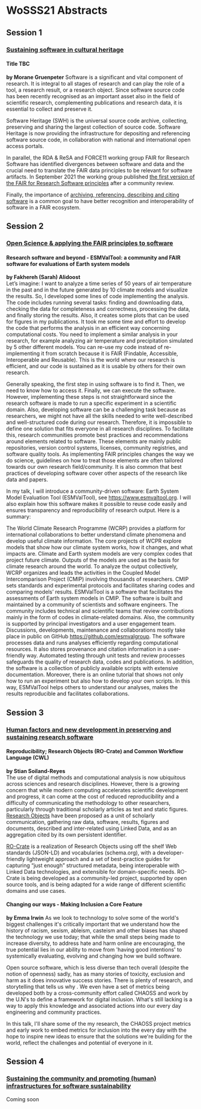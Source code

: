 # WoSSS21 Abstracts

## Session 1
### [Sustaining software in cultural heritage](/wosss21-agenda#session-1)  
#### Title TBC
**by Morane Gruenpeter**
Software is a significant and vital component of research. It is integral to all stages of research and can play the role of a tool, a research result, or a research object. Since software source code has been recently recognised as an important asset also in the field of scientific research, complementing publications and research data, it is essential to collect and preserve it.

Software Heritage (SWH) is the universal source code archive, collecting, preserving and sharing the largest collection of source code.  Software Heritage is now providing the infrastructure for depositing and referencing software source code, in collaboration with national and international open access portals.

In parallel, the RDA & ReSA and FORCE11 working group FAIR for Research Software has identified divergences between software and data and the crucial need to translate the FAIR data principles to be relevant for software artifacts. In September 2021 the working group published [the first version of the FAIR for Research Software principles](https://doi.org/10.15497/RDA00065) after a community review.

Finally, the importance of [archiving, referencing, describing and citing software](https://doi.org/10.2777/28598) is a common goal to have better recognition and interoperability of software in a FAIR ecosystem.

## Session 2
### [Open Science & applying the FAIR principles to software](/wosss21-agenda#session-2)  

#### Research software and beyond - ESMValTool: a community and FAIR software for evaluations of Earth system models
**by Fakhereh (Sarah) Alidoost**  
Let’s imagine: I want to analyze a time series of 50 years of air temperature in the past and in the future generated by 10 climate models and visualize the results. So, I developed some lines of code implementing the analysis. The code includes running several tasks: finding and downloading data, checking the data for completeness and correctness, processing the data, and finally storing the results. Also, it creates some plots that can be used for figures in my publications. It took me some time and effort to develop the code that performs the analysis in an efficient way concerning computational costs. You need to implement a similar analysis in your research, for example analyzing air temperature and precipitation simulated by 5 other different models. You can re-use my code instead of re-implementing it from scratch because it is FAIR (Findable, Accessible, Interoperable and Reusable). This is the world where our research is efficient, and our code is sustained as it is usable by others for their own research.  

Generally speaking, the first step in using software is to find it. Then, we need to know how to access it. Finally, we can execute the software. However, implementing these steps is not straightforward since the research software is made to run a specific experiment in a scientific domain. Also, developing software can be a challenging task because as researchers, we might not have all the skills needed to write well-described and well-structured code during our research. Therefore, it is impossible to define one solution that fits everyone in all research disciplines. To facilitate this, research communities promote best practices and recommendations around elements related to software. These elements are mainly public repositories, version control systems, licenses, community registries, and software quality tools. As implementing FAIR principles changes the way we do science, guidelines on how to treat those elements are often tailored towards our own research field/community. It is also common that best practices of developing software cover other aspects of the research like data and papers.  

In my talk, I will introduce a community-driven software: Earth System Model Evaluation Tool (ESMValTool), see https://www.esmvaltool.org. I will also explain how this software makes it possible to reuse code easily and ensures transparency and reproducibility of research output. Here is a summary:  

The World Climate Research Programme (WCRP) provides a platform for international collaborations to better understand climate phenomena and develop useful climate information. The core projects of WCPR explore models that show how our climate system works, how it changes, and what impacts are. Climate and Earth system models are very complex codes that project future climate. Outputs of the models are used as the basis for climate research around the world. To analyze the output collectively, WCRP organizes and leads the activities in the Coupled Model Intercomparison Project (CMIP) involving thousands of researchers. CMIP sets standards and experimental protocols and facilitates sharing codes and comparing models’ results. ESMValTool is a software that facilitates the assessments of Earth system models in CMIP. The software is built and maintained by a community of scientists and software engineers. The community includes technical and scientific teams that review contributions mainly in the form of codes in climate-related domains. Also, the community is supported by principal investigators and a user engagement team. Discussions, developments, maintenance and collaborations mostly take place in public on GitHub https://github.com/esmvalgroup. The software processes data and runs analyses efficiently regarding computational resources. It also stores provenance and citation information in a user-friendly way. Automated testing through unit tests and review processes safeguards the quality of research data, codes and publications. In addition, the software is a collection of publicly available scripts with extensive documentation. Moreover, there is an online tutorial that shows not only how to run an experiment but also how to develop your own scripts. In this way, ESMValTool helps others to understand our analyses, makes the results reproducible and facilitates collaborations.

## Session 3
### [Human factors and new development in preserving and sustaining research software](/wosss21-agenda#session-3)  

#### Reproducibility; Research Objects (RO-Crate) and Common Workflow Language (CWL)
**by Stian Soiland-Reyes**  
The use of digital methods and computational analysis is now ubiquitous across sciences and research disciplines. However, there is a growing concern that while modern computing accelerates scientific development and progress, it can come at the cost of reduced reproducibility and a difficulty of communicating the methodology to other researchers, particularly through traditional scholarly articles as text and static figures. [Research Objects](https://www.research.manchester.ac.uk/portal/en/publications/why-linked-data-is-not-enough-for-scientists(394d2487-5598-4e1e-a0c1-d67ad65d7947).html) have been proposed as a unit of scholarly communication, gathering raw data, software, results, figures and documents, described and inter-related using Linked Data, and as an aggregation cited by its own persistent identifier.

[RO-Crate](https://www.researchobject.org/ro-crate/) is a realization of Research Objects using off the shelf Web standards (JSON-LD) and vocabularies  (schema.org), with a developer-friendly lightweight approach and a set of best-practice guides for capturing “just enough” structured metadata, being interoperable with Linked Data technologies, and extensible for domain-specific needs.  RO-Crate is being developed as a community-led project, supported by open source tools, and is being adapted for a wide range of different scientific domains and use cases.

#### Changing our ways - Making Inclusion a Core Feature
**by Emma Irwin**
As we look to technology to solve some of the world's biggest challenges it's critically important that we understand how the history of  racism, sexism, ableism, casteism and other biases has shaped the technology we use today; that while the small steps being made to increase diversity, to address hate and harm online are encouraging, the true potential lies in our ability to move from 'having good intentions' to systemically evaluating, evolving and changing how we build software.

Open source software, which is less diverse than tech overall (despite the notion of  openness) sadly,  has as many stories of toxicity, exclusion and harm as it does innovative success stories. There is plenty of research, and storytelling that tells us why . We even have a set of metrics being developed both by a cross-community effort called CHAOSS and work by the U.N's to define a framework for digital inclusion. What's still lacking is a way to apply this knowledge and associated actions into our every day engineering and community practices.

 In this talk, I'll share some of the my research, the CHAOSS project metrics and early work to embed metrics for inclusion into the every day with the hope to inspire new ideas to ensure that the solutions we're building for the world, reflect the challenges and potential of everyone in it.

## Session 4
### [Sustaining the community and promoting (human) infrastructures for software sustainability](/wosss21-agenda#session-4)  
Coming soon
